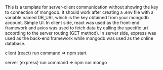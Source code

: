 This is a template for server-client communication without showing the key to connection of mongodb.
It should work after creating a .env file with a variable named DB_URI, which is the key obtained from your mongodb account.
Simple UI.
In client side, react was used as the front-end framework and axios was used to fetch data by calling the specific uri according to the server routing (GET method).
In server side, express was used as the back-end framework while mongodb was used as the online database.

client (react) run command
=> npm start

server (express) run command
=> npm run mongo
